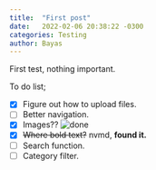 ```yaml
---
title:  "First post"
date:   2022-02-06 20:38:22 -0300
categories: Testing
author: Bayas
---
```

First test, nothing important.

To do list;
- [x] Figure out how to upload files.
- [ ] Better navigation.
- [x] Images?? ![done](https://icons.iconarchive.com/icons/hopstarter/sleek-xp-basic/16/Ok-icon.png)
- [x] ~~Where bold text?~~ nvmd, **found it.**
- [ ] Search function.
- [ ] Category filter.
